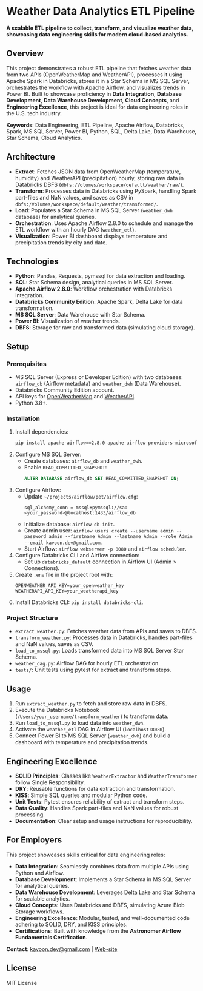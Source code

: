 # Weather Data Analytics ETL Pipeline

**A scalable ETL pipeline to collect, transform, and visualize weather data, showcasing data engineering skills for modern cloud-based analytics.**

## Overview
This project demonstrates a robust ETL pipeline that fetches weather data from two APIs (OpenWeatherMap and WeatherAPI), processes it using Apache Spark in Databricks, stores it in a Star Schema in MS SQL Server, orchestrates the workflow with Apache Airflow, and visualizes trends in Power BI. Built to showcase proficiency in **Data Integration**, **Database Development**, **Data Warehouse Development**, **Cloud Concepts**, and **Engineering Excellence**, this project is ideal for data engineering roles in the U.S. tech industry.

**Keywords**: Data Engineering, ETL Pipeline, Apache Airflow, Databricks, Spark, MS SQL Server, Power BI, Python, SQL, Delta Lake, Data Warehouse, Star Schema, Cloud Analytics.

## Architecture
- **Extract**: Fetches JSON data from OpenWeatherMap (temperature, humidity) and WeatherAPI (precipitation) hourly, storing raw data in Databricks DBFS (`dbfs:/Volumes/workspace/default/weather/raw/`).
- **Transform**: Processes data in Databricks using PySpark, handling Spark part-files and NaN values, and saves as CSV in `dbfs:/Volumes/workspace/default/weather/transformed/`.
- **Load**: Populates a Star Schema in MS SQL Server (`weather_dwh` database) for analytical queries.
- **Orchestration**: Uses Apache Airflow 2.8.0 to schedule and manage the ETL workflow with an hourly DAG (`weather_etl`).
- **Visualization**: Power BI dashboard displays temperature and precipitation trends by city and date.

## Technologies
- **Python**: Pandas, Requests, pymssql for data extraction and loading.
- **SQL**: Star Schema design, analytical queries in MS SQL Server.
- **Apache Airflow 2.8.0**: Workflow orchestration with Databricks integration.
- **Databricks Community Edition**: Apache Spark, Delta Lake for data transformation.
- **MS SQL Server**: Data Warehouse with Star Schema.
- **Power BI**: Visualization of weather trends.
- **DBFS**: Storage for raw and transformed data (simulating cloud storage).

## Setup
### Prerequisites
- MS SQL Server (Express or Developer Edition) with two databases: `airflow_db` (Airflow metadata) and `weather_dwh` (Data Warehouse).
- Databricks Community Edition account.
- API keys for [OpenWeatherMap](https://openweathermap.org/) and [WeatherAPI](https://www.weatherapi.com/).
- Python 3.8+.

### Installation
1. Install dependencies:
   ```bash
   pip install apache-airflow==2.8.0 apache-airflow-providers-microsoft-mssql==3.9.2 apache-airflow-providers-databricks==6.7.0 pandas requests pymssql pytest databricks-cli python-dotenv connexion[swagger-ui]
   ```
2. Configure MS SQL Server:
   - Create databases: `airflow_db` and `weather_dwh`.
   - Enable `READ_COMMITTED_SNAPSHOT`:
     ```sql
     ALTER DATABASE airflow_db SET READ_COMMITTED_SNAPSHOT ON;
     ```
3. Configure Airflow:
   - Update `~/projects/airflow/pet/airflow.cfg`:
     ```
     sql_alchemy_conn = mssql+pymssql://sa:<your_password>@localhost:1433/airflow_db
     ```
   - Initialize database: `airflow db init`.
   - Create admin user: `airflow users create --username admin --password admin --firstname Admin --lastname Admin --role Admin --email kavoon.dev@gmail.com`.
   - Start Airflow: `airflow webserver -p 8080` and `airflow scheduler`.
4. Configure Databricks CLI and Airflow connection:
   - Set up `databricks_default` connection in Airflow UI (Admin > Connections).
5. Create `.env` file in the project root with:
   ```
   OPENWEATHER_API_KEY=your_openweather_key
   WEATHERAPI_API_KEY=your_weatherapi_key
   ```
6. Install Databricks CLI: `pip install databricks-cli`.

### Project Structure
- `extract_weather.py`: Fetches weather data from APIs and saves to DBFS.
- `transform_weather.py`: Processes data in Databricks, handles part-files and NaN values, saves as CSV.
- `load_to_mssql.py`: Loads transformed data into MS SQL Server Star Schema.
- `weather_dag.py`: Airflow DAG for hourly ETL orchestration.
- `tests/`: Unit tests using pytest for extract and transform steps.

## Usage
1. Run `extract_weather.py` to fetch and store raw data in DBFS.
2. Execute the Databricks Notebook (`/Users/your_username/transform_weather`) to transform data.
3. Run `load_to_mssql.py` to load data into `weather_dwh`.
4. Activate the `weather_etl` DAG in Airflow UI (`localhost:8080`).
5. Connect Power BI to MS SQL Server (`weather_dwh`) and build a dashboard with temperature and precipitation trends.

## Engineering Excellence
- **SOLID Principles**: Classes like `WeatherExtractor` and `WeatherTransformer` follow Single Responsibility.
- **DRY**: Reusable functions for data extraction and transformation.
- **KISS**: Simple SQL queries and modular Python code.
- **Unit Tests**: Pytest ensures reliability of extract and transform steps.
- **Data Quality**: Handles Spark part-files and NaN values for robust processing.
- **Documentation**: Clear setup and usage instructions for reproducibility.

## For Employers
This project showcases skills critical for data engineering roles:
- **Data Integration**: Seamlessly combines data from multiple APIs using Python and Airflow.
- **Database Development**: Implements a Star Schema in MS SQL Server for analytical queries.
- **Data Warehouse Development**: Leverages Delta Lake and Star Schema for scalable analytics.
- **Cloud Concepts**: Uses Databricks and DBFS, simulating Azure Blob Storage workflows.
- **Engineering Excellence**: Modular, tested, and well-documented code adhering to SOLID, DRY, and KISS principles.
- **Certifications**: Built with knowledge from the **Astronomer Airflow Fundamentals Certification**.

**Contact**: [kavoon.dev@gmail.com](mailto:kavoon.dev@gmail.com) | [Web-site](https://databylex.github.io/)

## License
MIT License
